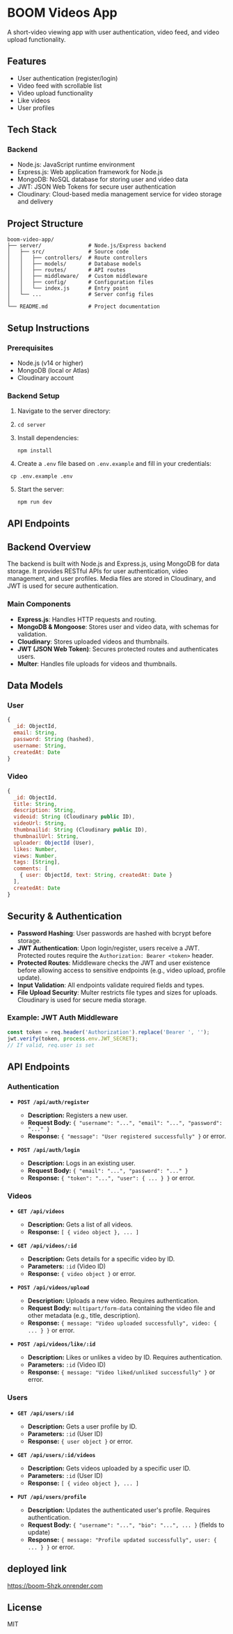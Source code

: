# BOOM Videos App

A short-video viewing app with user authentication, video feed, and video upload functionality.

## Features

- User authentication (register/login)
- Video feed with scrollable list
- Video upload functionality
- Like videos
- User profiles

## Tech Stack

### Backend
- Node.js: JavaScript runtime environment
- Express.js: Web application framework for Node.js
- MongoDB: NoSQL database for storing user and video data
- JWT: JSON Web Tokens for secure user authentication
- Cloudinary: Cloud-based media management service for video storage and delivery

## Project Structure

```
boom-video-app/
├── server/               # Node.js/Express backend
│   ├── src/              # Source code
│   │   ├── controllers/  # Route controllers
│   │   ├── models/       # Database models
│   │   ├── routes/       # API routes
│   │   ├── middleware/   # Custom middleware
│   │   ├── config/       # Configuration files
│   │   └── index.js      # Entry point
│   └── ...               # Server config files
│
└── README.md             # Project documentation
```

## Setup Instructions

### Prerequisites
- Node.js (v14 or higher)
- MongoDB (local or Atlas)
- Cloudinary account

### Backend Setup

1. Navigate to the server directory:
2. ```
   cd server
   ```

3. Install dependencies:
   ```
   npm install
   ```

4. Create a `.env` file based on `.env.example` and fill in your credentials:
  ```
   cp .env.example .env
   ```

5. Start the server:
   ```
   npm run dev
   ```

## API Endpoints

## Backend Overview

The backend is built with Node.js and Express.js, using MongoDB for data storage. It provides RESTful APIs for user authentication, video management, and user profiles. Media files are stored in Cloudinary, and JWT is used for secure authentication.

### Main Components
- **Express.js**: Handles HTTP requests and routing.
- **MongoDB & Mongoose**: Stores user and video data, with schemas for validation.
- **Cloudinary**: Stores uploaded videos and thumbnails.
- **JWT (JSON Web Token)**: Secures protected routes and authenticates users.
- **Multer**: Handles file uploads for videos and thumbnails.

## Data Models

### User
```js
{
  _id: ObjectId,
  email: String,
  password: String (hashed),
  username: String,
  createdAt: Date
}
```

### Video
```js
{
  _id: ObjectId,
  title: String,
  description: String,
  videoid: String (Cloudinary public ID),
  videoUrl: String,
  thumbnailid: String (Cloudinary public ID),
  thumbnailUrl: String,
  uploader: ObjectId (User),
  likes: Number,
  views: Number,
  tags: [String],
  comments: [
    { user: ObjectId, text: String, createdAt: Date }
  ],
  createdAt: Date
}
```

## Security & Authentication

- **Password Hashing**: User passwords are hashed with bcrypt before storage.
- **JWT Authentication**: Upon login/register, users receive a JWT. Protected routes require the `Authorization: Bearer <token>` header.
- **Protected Routes**: Middleware checks the JWT and user existence before allowing access to sensitive endpoints (e.g., video upload, profile update).
- **Input Validation**: All endpoints validate required fields and types.
- **File Upload Security**: Multer restricts file types and sizes for uploads. Cloudinary is used for secure media storage.

### Example: JWT Auth Middleware
```js
const token = req.header('Authorization').replace('Bearer ', '');
jwt.verify(token, process.env.JWT_SECRET);
// If valid, req.user is set
```

## API Endpoints

### Authentication

-   **`POST /api/auth/register`**
    -   **Description:** Registers a new user.
    -   **Request Body:** `{ "username": "...", "email": "...", "password": "..." }`
    -   **Response:** `{ "message": "User registered successfully" }` or error.

-   **`POST /api/auth/login`**
    -   **Description:** Logs in an existing user.
    -   **Request Body:** `{ "email": "...", "password": "..." }`
    -   **Response:** `{ "token": "...", "user": { ... } }` or error.

### Videos

-   **`GET /api/videos`**
    -   **Description:** Gets a list of all videos.
    -   **Response:** `[ { video object }, ... ]`

-   **`GET /api/videos/:id`**
    -   **Description:** Gets details for a specific video by ID.
    -   **Parameters:** `:id` (Video ID)
    -   **Response:** `{ video object }` or error.

-   **`POST /api/videos/upload`**
    -   **Description:** Uploads a new video. Requires authentication.
    -   **Request Body:** `multipart/form-data` containing the video file and other metadata (e.g., title, description).
    -   **Response:** `{ message: "Video uploaded successfully", video: { ... } }` or error.

-   **`POST /api/videos/like/:id`**
    -   **Description:** Likes or unlikes a video by ID. Requires authentication.
    -   **Parameters:** `:id` (Video ID)
    -   **Response:** `{ message: "Video liked/unliked successfully" }` or error.

### Users

-   **`GET /api/users/:id`**
    -   **Description:** Gets a user profile by ID.
    -   **Parameters:** `:id` (User ID)
    -   **Response:** `{ user object }` or error.

-   **`GET /api/users/:id/videos`**
    -   **Description:** Gets videos uploaded by a specific user ID.
    -   **Parameters:** `:id` (User ID)
    -   **Response:** `[ { video object }, ... ]`

-   **`PUT /api/users/profile`**
    -   **Description:** Updates the authenticated user's profile. Requires authentication.
    -   **Request Body:** `{ "username": "...", "bio": "...", ... }` (fields to update)
    -   **Response:** `{ message: "Profile updated successfully", user: { ... } }` or error.

## deployed link

https://boom-5hzk.onrender.com



## License

MIT
